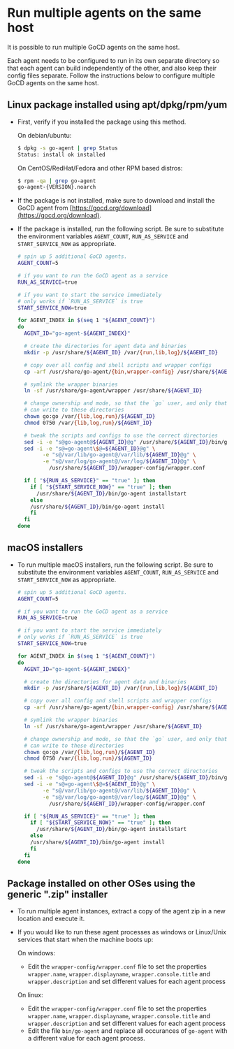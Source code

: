 # Run multiple agents on the same host

It is possible to run multiple GoCD agents on the same host. 

Each agent needs to be configured to run in its own separate directory so that each agent can build independently of the other, and also keep their config files separate. Follow the instructions below to configure multiple GoCD agents on the same host.

## Linux package installed using apt/dpkg/rpm/yum

  - First, verify if you installed the package using this method.
  
    On debian/ubuntu:
    
      ```bash
      $ dpkg -s go-agent | grep Status
      Status: install ok installed
      ```

    On CentOS/RedHat/Fedora and other RPM based distros:
  
      ```bash
      $ rpm -qa | grep go-agent
      go-agent-{VERSION}.noarch
      ```

  - If the package is not installed, make sure to download and install the GoCD agent from [https://gocd.org/download](https://gocd.org/download).
  - If the package is installed, run the following script. Be sure to substitute the environment variables `AGENT_COUNT`, `RUN_AS_SERVICE` and `START_SERVICE_NOW` as appropriate.
  
      ```bash
      # spin up 5 additional GoCD agents.
      AGENT_COUNT=5

      # if you want to run the GoCD agent as a service
      RUN_AS_SERVICE=true

      # if you want to start the service immediately
      # only works if `RUN_AS_SERVICE` is true
      START_SERVICE_NOW=true

      for AGENT_INDEX in $(seq 1 "${AGENT_COUNT}")
      do
        AGENT_ID="go-agent-${AGENT_INDEX}"

        # create the directories for agent data and binaries
        mkdir -p /usr/share/${AGENT_ID} /var/{run,lib,log}/${AGENT_ID}

        # copy over all config and shell scripts and wrapper configs
        cp -arf /usr/share/go-agent/{bin,wrapper-config} /usr/share/${AGENT_ID}

        # symlink the wrapper binaries
        ln -sf /usr/share/go-agent/wrapper /usr/share/${AGENT_ID}

        # change ownership and mode, so that the `go` user, and only that user
        # can write to these directories
        chown go:go /var/{lib,log,run}/${AGENT_ID}
        chmod 0750 /var/{lib,log,run}/${AGENT_ID}

        # tweak the scripts and configs to use the correct directories
        sed -i -e "s@go-agent@${AGENT_ID}@g" /usr/share/${AGENT_ID}/bin/go-agent
        sed -i -e "s@=go-agent\$@=${AGENT_ID}@g" \
              -e "s@/var/lib/go-agent@/var/lib/${AGENT_ID}@g" \
              -e "s@/var/log/go-agent@/var/log/${AGENT_ID}@g" \
                /usr/share/${AGENT_ID}/wrapper-config/wrapper.conf

        if [ "${RUN_AS_SERVICE}" == "true" ]; then
          if [ "${START_SERVICE_NOW}" == "true" ]; then
            /usr/share/${AGENT_ID}/bin/go-agent installstart
          else
          /usr/share/${AGENT_ID}/bin/go-agent install
          fi
        fi
      done

      ```
 
## macOS installers 

  - To run multiple macOS installers, run the following script. Be sure to substitute the environment variables `AGENT_COUNT`, `RUN_AS_SERVICE` and `START_SERVICE_NOW` as appropriate.

    ```bash
    # spin up 5 additional GoCD agents.
    AGENT_COUNT=5

    # if you want to run the GoCD agent as a service
    RUN_AS_SERVICE=true

    # if you want to start the service immediately
    # only works if `RUN_AS_SERVICE` is true
    START_SERVICE_NOW=true

    for AGENT_INDEX in $(seq 1 "${AGENT_COUNT}")
    do
      AGENT_ID="go-agent-${AGENT_INDEX}"

      # create the directories for agent data and binaries
      mkdir -p /usr/share/${AGENT_ID} /var/{run,lib,log}/${AGENT_ID}

      # copy over all config and shell scripts and wrapper configs
      cp -arf /usr/share/go-agent/{bin,wrapper-config} /usr/share/${AGENT_ID}

      # symlink the wrapper binaries
      ln -sf /usr/share/go-agent/wrapper /usr/share/${AGENT_ID}

      # change ownership and mode, so that the `go` user, and only that user
      # can write to these directories
      chown go:go /var/{lib,log,run}/${AGENT_ID}
      chmod 0750 /var/{lib,log,run}/${AGENT_ID}

      # tweak the scripts and configs to use the correct directories
      sed -i -e "s@go-agent@${AGENT_ID}@g" /usr/share/${AGENT_ID}/bin/go-agent
      sed -i -e "s@=go-agent\$@=${AGENT_ID}@g" \
            -e "s@/var/lib/go-agent@/var/lib/${AGENT_ID}@g" \
            -e "s@/var/log/go-agent@/var/log/${AGENT_ID}@g" \
              /usr/share/${AGENT_ID}/wrapper-config/wrapper.conf

      if [ "${RUN_AS_SERVICE}" == "true" ]; then
        if [ "${START_SERVICE_NOW}" == "true" ]; then
          /usr/share/${AGENT_ID}/bin/go-agent installstart
        else
        /usr/share/${AGENT_ID}/bin/go-agent install
        fi
      fi
    done
    ```

## Package installed on other OSes using the generic ".zip" installer

  - To run multiple agent instances, extract a copy of the agent zip in a new location and execute it.
  - If you would like to run these agent processes as windows or Linux/Unix services that start when the machine boots up:

    On windows:

      - Edit the `wrapper-config/wrapper.conf` file to set the properties `wrapper.name`, `wrapper.displayname`, `wrapper.console.title` and `wrapper.description` and set different values for each agent process

    On linux:

      - Edit the `wrapper-config/wrapper.conf` file to set the properties `wrapper.name`, `wrapper.displayname`, `wrapper.console.title` and `wrapper.description` and set different values for each agent process
      - Edit the file `bin/go-agent` and replace all occurances of `go-agent` with a different value for each agent process.
